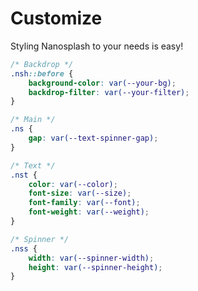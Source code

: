 # Customize

Styling Nanosplash to your needs is easy!

```css
/* Backdrop */
.nsh::before {
	background-color: var(--your-bg);
	backdrop-filter: var(--your-filter);
}

/* Main */
.ns {
	gap: var(--text-spinner-gap);
}

/* Text */
.nst {
	color: var(--color);
	font-size: var(--size);
	font-family: var(--font);
	font-weight: var(--weight);
}

/* Spinner */
.nss {
	width: var(--spinner-width);
	height: var(--spinner-height);
}
```
